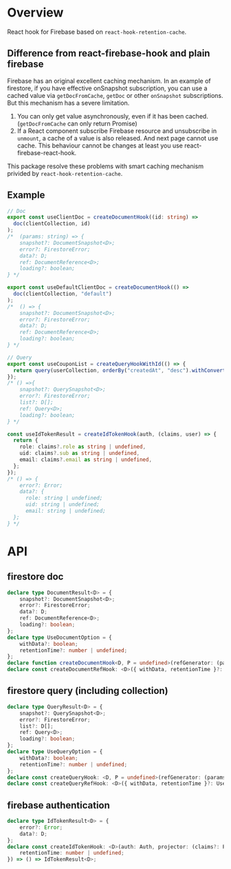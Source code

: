 # Overview

React hook for Firebase based on `react-hook-retention-cache`.

## Difference from react-firebase-hook and plain firebase

Firebase has an original excellent caching mechanism. In an example of firestore, if you have effective onSnapshot subscription, you can use a cached value via `getDocFromCache`, `getDoc` or other `onSnapshot` subscriptions. But this mechanism has a severe limitation.

1. You can only get value asynchronously, even if it has been cached. (`getDocFromCache` can only return Promise)
2. If a React component subscribe Firebase resource and unsubscribe in `unmount`, a cache of a value is also released. And next page cannot use cache. This behaviour cannot be changes at least you use react-firebase-react-hook.

This package resolve these problems with smart caching mechanism privided by `react-hook-retention-cache`.

## Example

```ts
// Doc
export const useClientDoc = createDocumentHook((id: string) =>
  doc(clientCollection, id)
);
/*  (params: string) => { 
    snapshot?: DocumentSnapshot<D>;
    error?: FirestoreError;
    data?: D;
    ref: DocumentReference<D>;
    loading?: boolean;
} */

export const useDefaultClientDoc = createDocumentHook(() =>
  doc(clientCollection, "default")
);
/*  () => { 
    snapshot?: DocumentSnapshot<D>;
    error?: FirestoreError;
    data?: D;
    ref: DocumentReference<D>;
    loading?: boolean;
} */

// Query
export const useCouponList = createQueryHookWithId(() => {
  return query(userCollection, orderBy("createdAt", "desc").withConverter(withIdConverter<D>()));
});
/* () =>{
    snapshot?: QuerySnapshot<D>;
    error?: FirestoreError;
    list?: D[];
    ref: Query<D>;
    loading?: boolean;
} */

const useIdTokenResult = createIdTokenHook(auth, (claims, user) => {
  return {
    role: claims?.role as string | undefined,
    uid: claims?.sub as string | undefined,
    email: claims?.email as string | undefined,
  };
});
/* () => {
    error?: Error;
    data?: {
      role: string | undefined;
      uid: string | undefined;
      email: string | undefined;
  };
} */
```

# API

## firestore doc
```ts
declare type DocumentResult<D> = {
    snapshot?: DocumentSnapshot<D>;
    error?: FirestoreError;
    data?: D;
    ref: DocumentReference<D>;
    loading?: boolean;
};
declare type UseDocumentOption = {
    withData?: boolean;
    retentionTime?: number | undefined;
};
declare function createDocumentHook<D, P = undefined>(refGenerator: (params: P) => DocumentReference<D>, { withData, retentionTime }?: UseDocumentOption): P extends undefined ? () => DocumentResult<D> : (params: P) => DocumentResult<D>;
declare const createDocumentRefHook: <D>({ withData, retentionTime }?: UseDocumentOption) => (params: DocumentReference<D>) => DocumentResult<D>;
```

## firestore query (including collection)
```ts
declare type QueryResult<D> = {
    snapshot?: QuerySnapshot<D>;
    error?: FirestoreError;
    list?: D[];
    ref: Query<D>;
    loading?: boolean;
};
declare type UseQueryOption = {
    withData?: boolean;
    retentionTime?: number | undefined;
};
declare const createQueryHook: <D, P = undefined>(refGenerator: (params: P) => Query<D>, { withData, retentionTime }?: UseQueryOption) => P extends undefined ? () => QueryResult<D> : (params: P) => QueryResult<D>;
declare const createQueryRefHook: <D>({ withData, retentionTime }?: UseQueryOption) => (params: Query<D>) => QueryResult<D>;
```

## firebase authentication 
```ts
declare type IdTokenResult<D> = {
    error?: Error;
    data?: D;
};
declare const createIdTokenHook: <D>(auth: Auth, projector: (claims?: ParsedToken | undefined, user?: User | undefined) => D, { retentionTime }?: {
    retentionTime: number | undefined;
}) => () => IdTokenResult<D>;
```